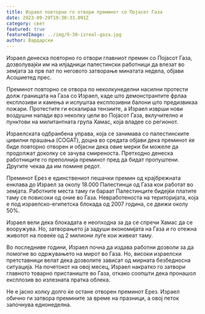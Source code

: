 ```yaml
---
title: Израел повторно го отвори преминот со Појасот Газа
date: 2023-09-29T19:30:33.091Z
category: свет
featured: true
featuredImage: ../img/9-30-izreal-gaza.jpg
author: Вардарски
---
```

Израел денеска повторно го отвори главниот премин со Појасот Газа, дозволувајќи им на илјадници палестински работници да влезат во земјата за прв пат по неговото затворање минатата недела, објави Асошиетед прес.

Преминот повторно се отвора по неколкунеделни насилни протести долж границата на Газа со Израел, каде што демонстрантите фрлаа експлозиви и камења и испуштаа експлозивни балони што предизвикаа пожари. Протестите ги ескалираа тензиите, а Израел изврши нови воздушни напади врз неколку цели во Појасот Газа, вклучително и пунктови на милитантната група Хамас, која владее со регионот.

Израелската одбранбена управа, која се занимава со палестинските цивилни прашања (COGAT), доцна во средата објави дека преминот ќе биде повторно отворен и објасни дека овие мерки би можеле да продолжат доколку се зачува смиреноста. Претходно денеска работниците го преполнија преминот пред да бидат пропуштени. Другите чекаа да им помине редот.

Преминот Ерез е единствениот пешачки премин од крајбрежната енклава до Израел за околу 18.000 Палестинци од Газа кои работат во земјата. Работните места таму ги бараат Палестинците бидејќи платите таму се повисоки од оние во Газа. Невработеноста на територијата, која е под израелско-египетска блокада од 2007 година, се движи околу 50%.

Израел вели дека блокадата е неопходна за да се спречи Хамас да се вооружува. Но, затворањето ја задуши економијата на Газа и го отежна животот на повеќе од 2 милиони луѓе кои живеат таму.

Во последниве години, Израел почна да издава работни дозволи за да помогне во одржувањето на мирот во Газа. Но, високи израелски претставници велат дека дозволите зависат од мирната безбедносна ситуација. На почетокот на овој месец, Израел накратко го затвори главното товарно пристаниште во Газа, откако соопшти дека пронашол експлозив во излезната пратка облека.

Не е јасно колку долго ќе остане отворен преминот Ерез. Израел обично ги затвора премините за време на празници, а овој петок започнува еднонеделна.